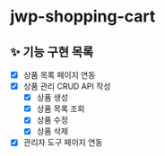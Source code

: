 # jwp-shopping-cart

## ✨ 기능 구현 목록
- [x] 상품 목록 페이지 연동
- [x] 상품 관리 CRUD API 작성
  - [x] 상품 생성
  - [x] 상품 목록 조회
  - [x] 상품 수정
  - [x] 상품 삭제
- [x] 관리자 도구 페이지 연동
